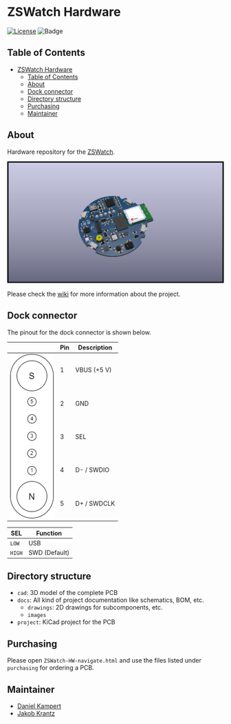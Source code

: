 # ZSWatch Hardware

[![License](https://img.shields.io/badge/License-GPL%203.0-blue.svg)](https://opensource.org/license/gpl-3-0/)
![Badge](https://github.com/kampi/zswatch-hw/actions/workflows/build.yml/badge.svg?color=yellow)

## Table of Contents

- [ZSWatch Hardware](#zswatch-hardware)
  - [Table of Contents](#table-of-contents)
  - [About](#about)
  - [Dock connector](#dock-connector)
  - [Directory structure](#directory-structure)
  - [Purchasing](#purchasing)
  - [Maintainer](#maintainer)

## About

Hardware repository for the [ZSWatch](https://github.com/jakkra/ZSWatch).

![PCB Top side](/docs/images/Image_Complete.jpg)

Please check the [wiki](https://github.com/jakkra/ZSWatch/wiki) for more information about the project.

## Dock connector

The pinout for the dock connector is shown below.

<table class="tg">
<thead>
  <tr>
    <th class="tg-0pky"></th>
    <th class="tg-0pky">Pin</th>
    <th class="tg-0pky">Description</th>
  </tr>
</thead>
<tbody>
  <tr>
    <td class="tg-0pky" rowspan="5"><img src="docs/images/Dock-Connector.png" alt="Dock connector"></td>
    <td class="tg-0pky">1</td>
    <td class="tg-0pky">VBUS (+5 V)</td>
  </tr>
  <tr>
    <td class="tg-0pky">2</td>
    <td class="tg-0pky">GND</td>
  </tr>
  <tr>
    <td class="tg-0pky">3</td>
    <td class="tg-0pky">SEL</td>
  </tr>
  <tr>
    <td class="tg-0lax">4</td>
    <td class="tg-0lax">D- / SWDIO</td>
  </tr>
  <tr>
    <td class="tg-0lax">5</td>
    <td class="tg-0lax">D+ / SWDCLK</td>
  </tr>
</tbody>
</table>

| SEL  | Function       |
|------|----------------|
|`LOW` | USB            |
|`HIGH`| SWD (Default)  |

## Directory structure

- `cad`: 3D model of the complete PCB
- `docs`: All kind of project documentation like schematics, BOM, etc.
  - `drawings`: 2D drawings for subcomponents, etc.
  - `images`
- `project`: KiCad project for the PCB

## Purchasing

Please open `ZSWatch-HW-navigate.html` and use the files listed under `purchasing` for ordering a PCB.

## Maintainer

- [Daniel Kampert](mailto:daniel.kameprt@kampis-elektroecke.de)
- [Jakob Krantz](mail@jakobkrantz.se)
